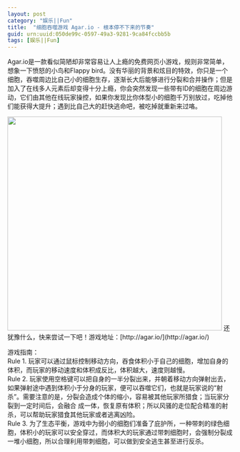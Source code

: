 ```yaml
---
layout: post
category: "娱乐||Fun"
title:  "细胞吞噬游戏 Agar.io - 根本停不下来的节奏"
guid: urn:uuid:050de99c-0597-49a3-9281-9ca84fccbb5b
tags: [娱乐||Fun] 
---
```

 Agar.io是一款看似简陋却非常容易让人上瘾的免费网页小游戏，规则非常简单，想象一下愤怒的小鸟和Flappy bird。没有华丽的背景和炫目的特效，你只是一个细胞，吞噬周边比自己小的细胞生存，逐渐长大后能够进行分裂和合并操作；但是加入了在线多人元素后却变得十分上瘾，你会突然发现一些带有ID的细胞在周边游动，它们由其他在线玩家操控，如果你发现比你体型小的细胞千万别放过，吃掉他们能获得大提升；遇到比自己大的赶快逃命吧，被吃掉就重新来过咯。    
      
 <img src="http://ww2.sinaimg.cn/mw690/4df62ff3gw1eru9w872adj20y70gkmyo.jpg" width=480px>    
还犹豫什么，快来尝试一下吧！游戏地址：[http://agar.io/](http://agar.io/)      

游戏指南：   
Rule 1. 玩家可以通过鼠标控制移动方向，吞食体积小于自己的细胞，增加自身的体积，而玩家的移动速度和体积成反比，体积越大，速度则越慢。    
Rule 2. 玩家使用空格键可以把自身的一半分裂出来，并朝着移动方向弹射出去，如果弹射途中遇到体积小于分身的玩家，便可以吞噬它们，也就是玩家说的“射杀”。需要注意的是，分裂会造成个体的缩小，容易被其他玩家所猎食；当玩家分裂到一定时间后，会融合 成一体，恢复原有体积；所以风骚的走位配合精准的射杀，可以帮助玩家猎食其他玩家或者逃离凶险。    
Rule 3. 为了生态平衡，游戏中为弱小的细胞们准备了庇护所，一种带刺的绿色细胞，体积小的玩家可以安全穿过，而体积大的玩家通过带刺细胞时，会强制分裂成一堆小细胞，所以合理利用带刺细胞，可以做到安全逃生甚至进行反杀。     

 
